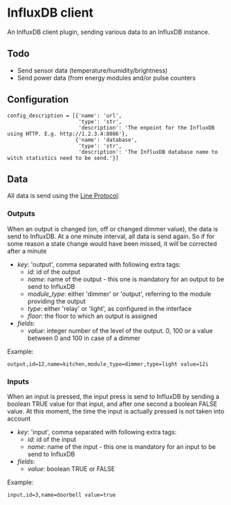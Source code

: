 # InfluxDB client

An InlfuxDB client plugin, sending various data to an InfluxDB instance.

## Todo

* Send sensor data (temperature/humidity/brightness)
* Send power data (from energy modules and/or pulse counters

## Configuration

```
config_description = [{'name': 'url',
                       'type': 'str',
                       'description': 'The enpoint for the InfluxDB using HTTP. E.g. http://1.2.3.4:8086'},
                      {'name': 'database',
                       'type': 'str',
                       'description': 'The InfluxDB database name to witch statistics need to be send.'}]
```

## Data

All data is send using the [Line Protocol](https://influxdb.com/docs/v0.9/write_protocols/line.html):

### Outputs

When an output is changed (on, off or changed dimmer value), the data is send to InfluxDB. At a one minute interval,
all data is send again. So if for some reason a state change would have been missed, it will be corrected after a minute

* *key*: 'output', comma separated with following extra tags:
  * *id*: id of the output
  * *name*: name of the output - this one is mandatory for an output to be send to InfluxDB
  * *module_type*: either 'dimmer' or 'output', referring to the module providing the output
  * *type*: either 'relay' or 'light', as configured in the interface
  * *floor*: the floor to which an output is assigned
* *fields*:
  * *value*: integer number of the level of the output. 0, 100 or a value between 0 and 100 in case of a dimmer

Example:

```
output,id=12,name=kitchen,module_type=dimmer,type=light value=12i
```

### Inputs

When an input is pressed, the input press is send to InfluxDB by sending a boolean TRUE value for that input, and after
one second a boolean FALSE value. At this moment, the time the input is actually pressed is not taken into account

* *key*: 'input', comma separated with following extra tags:
  * *id*: id of the input
  * *name*: name of the input - this one is mandatory for an input to be send to InfluxDB
* *fields*:
  * *value*: boolean TRUE or FALSE
  
Example:

```
input,id=3,name=doorbell value=true
```
